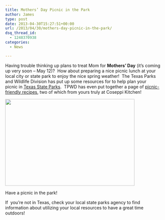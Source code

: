 ```yaml
---
title: Mothers’ Day Picnic in the Park
author: James
type: post
date: 2013-04-30T15:27:51+00:00
url: /2013/04/30/mothers-day-picnic-in-the-park/
dsq_thread_id:
  - 1248370938
categories:
  - News

---
```

Having trouble thinking up plans to treat Mom for **Mothers&#8217; Day** (it&#8217;s coming up very soon &#8211; May 12)?  How about preparing a nice picnic lunch at your local city or state park to enjoy the nice spring weather!  The Texas Parks and Wildlife Division has put up some resources for to help plan your picnic in <a title="Texas State Parks Picnicking" href="http://www.tpwd.state.tx.us/state-parks/parks/things-to-do/picnicking-in-state-parks" target="_blank">Texas State Parks</a>.  TPWD has even put together a page of <a title="TPWD Picnic Recipes" href="http://www.tpwd.state.tx.us/state-parks/parks/things-to-do/picnic-recipes" target="_blank">picnic-friendly recipes</a>, two of which from yours truly at Coseppi Kitchen!

<div style="width: 426px" class="wp-caption aligncenter">
  <img class=" " alt="" src="http://www.tpwd.state.tx.us/state-parks/parks/things-to-do/picnic_mkt.JPG" width="416" height="278" />
  
  <p class="wp-caption-text">
    Have a picnic in the park!
  </p>
</div>

If  you&#8217;re not in Texas, check your local state parks agency to find information about utilizing your local resources to have a great time outdoors!